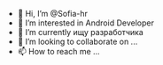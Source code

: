 - 👋 Hi, I’m @Sofia-hr
- 👀 I’m interested in  Android Developer
- 🌱 I’m currently  ищу разработчика
- 💞️ I’m looking to collaborate on ...
- 📫 How to reach me ...

<!---
Sofia-hr/Sofia-hr is a ✨ special ✨ repository because its `README.md` (this file) appears on your GitHub profile.
You can click the Preview link to take a look at your changes.
--->
